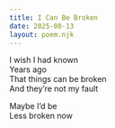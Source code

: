 ```yaml
---
title: I Can Be Broken
date: 2025-08-13
layout: poem.njk
---
```


I wish I had known  
Years ago  
That things can be broken  
And they’re not my fault  

Maybe I’d be  
Less broken now